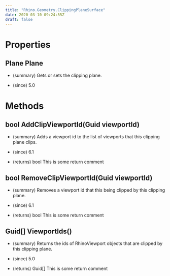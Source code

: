 ```yaml
---
title: "Rhino.Geometry.ClippingPlaneSurface"
date: 2020-03-10 09:24:55Z
draft: false
---
```


# Properties
## Plane Plane
- (summary) 
     Gets or sets the clipping plane.
     
- (since) 5.0
# Methods
## bool AddClipViewportId(Guid viewportId)
- (summary) 
     Adds a viewport id to the list of viewports that this clipping plane clips.
     
- (since) 6.1
- (returns) bool This is some return comment
## bool RemoveClipViewportId(Guid viewportId)
- (summary) 
     Removes a viewport id that this being clipped by this clipping plane.
     
- (since) 6.1
- (returns) bool This is some return comment
## Guid[] ViewportIds()
- (summary) 
     Returns the ids of RhinoViewport objects that are clipped by this clipping plane.
     
- (since) 5.0
- (returns) Guid[] This is some return comment
